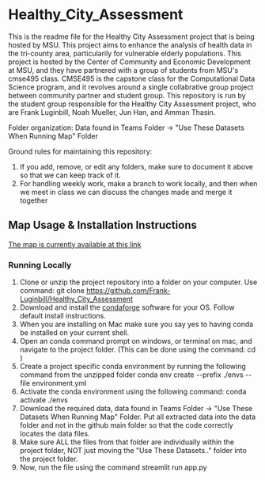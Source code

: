 # Healthy_City_Assessment

This is the readme file for the Healthy City Assessment project that is being hosted by MSU. This project aims to enhance the analysis of health data in the tri-county area, particularily for vulnerable elderly populations. This project is hosted by the Center of Community and Economic Development at MSU, and they have partnered with a group of students from MSU's cmse495 class. CMSE495 is the capstone class for the Computational Data Science program, and it revolves around a single collabrative group project between community partner and student group. This repository is run by the student group responsible for the Healthy City Assessment project, who are Frank Luginbill, Noah Mueller, Jun Han, and Amman Thasin.

Folder organization:
Data found in Teams Folder -> "Use These Datasets When Running Map" Folder


Ground rules for maintaining this repository:
1. If you add, remove, or edit any folders, make sure to document it above so that we can keep track of it.
2. For handling weekly work, make a branch to work locally, and then when we meet in class we can discuss the changes made and merge it together

## Map Usage & Installation Instructions
[The map is currently available at this link](https://msu-healthy-city-map.streamlit.app/)

### Running Locally
1. Clone or unzip the project repository into a folder on your computer. Use command: git clone https://github.com/Frank-Luginbill/Healthy_City_Assessment
2. Download and install the [condaforge](https://conda-forge.org/) software for your OS. Follow default install instructions.
3. When you are installing on Mac make sure you say yes to having conda be installed on your current shell.
4. Open an conda command prompt on windows, or terminal on mac, and navigate to the project folder. (This can be done using the command: cd <PATH>)
5. Create a project specific conda environment by running the following command from the unzipped folder conda env create --prefix ./envs --file environment.yml
6. Activate the conda environment using the following command: conda activate ./envs
7. Download the required data, data found in Teams Folder -> "Use These Datasets When Running Map" Folder. Put all extracted data into the data folder and not in the github main folder so that the code correctly locates the data files.
8. Make sure ALL the files from that folder are individually within the project folder, NOT just moving the "Use These Datasets.." folder into the project folder.
9. Now, run the file using the command streamlit run app.py
